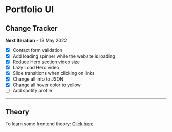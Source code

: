 # Portfolio UI
## Change Tracker

**Next Iteration** - 13 May 2022

- [x] Contact form validation
- [x] Add loading spinner while the website is loading
- [x] Reduce Hero section video size
- [x] Lazy Load Hero video
- [x] Slide transitions when clicking on links
- [x] Change all info to JSON
- [x] Change all hover color to yellow
- [ ] Add spotify profile

---

## Theory

To learn some frontend theory: [Click here](./THEORY.md)